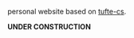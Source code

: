 personal website based on [tufte-cs](https://github.com/edwardtufte/tufte-css).

**UNDER CONSTRUCTION**

